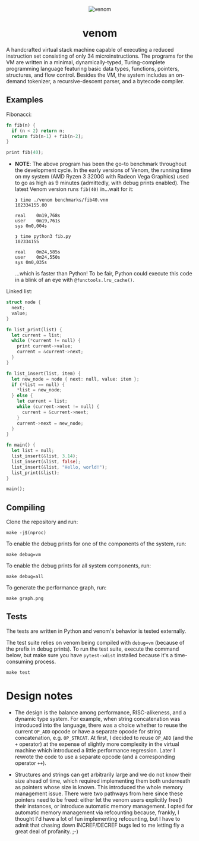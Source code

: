 <p align="center">
  <img src="https://raw.githubusercontent.com/adder32/venom/master/venom.png" alt="venom"/>
</p>

<h1 align="center">venom</h1>

A handcrafted virtual stack machine capable of executing a reduced instruction set consisting of only 34 microinstructions. The programs for the VM are written in a minimal, dynamically-typed, Turing-complete programming language featuring basic data types, functions, pointers, structures, and flow control. Besides the VM, the system includes an on-demand tokenizer, a recursive-descent parser, and a bytecode compiler.

## Examples

Fibonacci:

```rust
fn fib(n) { 
  if (n < 2) return n;
  return fib(n-1) + fib(n-2);
}

print fib(40);
```

- **NOTE**: The above program has been the go-to benchmark throughout the development cycle. In the early versions of Venom, the running time on my system (AMD Ryzen 3 3200G with Radeon Vega Graphics) used to go as high as 9 minutes (admittedly, with debug prints enabled). The latest Venom version runs `fib(40)` in...wait for it:

    ```
    ❯ time ./venom benchmarks/fib40.vnm
    102334155.00

    real	0m19,768s
    user	0m19,761s
    sys	0m0,004s
    ```

    ```
    ❯ time python3 fib.py
    102334155

    real	0m24,585s
    user	0m24,550s
    sys	0m0,035s
    ```

    ...which is faster than Python! To be fair, Python could execute this code in a blink of an eye with `@functools.lru_cache()`.

Linked list:
```rust
struct node {
  next;
  value;
}

fn list_print(list) {
  let current = list;
  while (*current != null) {
    print current->value;
    current = &current->next;
  }
}

fn list_insert(list, item) {
  let new_node = node { next: null, value: item };
  if (*list == null) {
    *list = new_node;
  } else {
    let current = list;
    while (current->next != null) {
      current = &current->next;
    }
    current->next = new_node;
  }
}

fn main() {
  let list = null;
  list_insert(&list, 3.14);
  list_insert(&list, false);
  list_insert(&list, "Hello, world!");
  list_print(&list);
}

main();
```

## Compiling

Clone the repository and run:

```
make -j$(nproc)
```

To enable the debug prints for one of the components of the system, run:

```
make debug=vm
```

To enable the debug prints for all system components, run:

```
make debug=all
```

To generate the performance graph, run:

```
make graph.png
```

## Tests

The tests are written in Python and venom's behavior is tested externally.

The test suite relies on venom being compiled with `debug=vm` (because of the prefix in debug prints). To run the test suite, execute the command below, but make sure you have `pytest-xdist` installed because it's a time-consuming process.

```
make test
```

# Design notes

- The design is the balance among performance, RISC-alikeness, and a dynamic type system. For example, when string concatenation was introduced into the language, there was a choice whether to reuse the current `OP_ADD` opcode or have a separate opcode for string concatenation, e.g. `OP_STRCAT`. At first, I decided to reuse `OP_ADD` (and the `+` operator) at the expense of slightly more complexity in the virtual machine which introduced a little performance regression. Later I rewrote the code to use a separate opcode (and a corresponding operator `++`).

- Structures and strings can get arbitrarily large and we do not know their size ahead of time, which required implementing them both underneath as pointers whose size is known. This introduced the whole memory management issue. There were two pathways from here since these pointers need to be freed: either let the venom users explicitly free() their instances, or introduce automatic memory management. I opted for automatic memory management via refcounting because, frankly, I thought I'd have a lot of fun implementing refcounting, but I have to admit that chasing down INCREF/DECREF bugs led to me letting fly a great deal of profanity. ;-)

